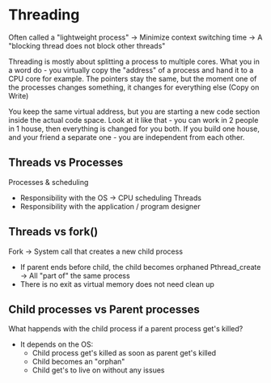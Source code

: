 # Threading
Often called a "lightweight process"
-> Minimize context switching time
-> A "blocking thread does not block other threads"

Threading is mostly about splitting a process to multiple cores. What you in a word do - you virtually copy the "address" of a process and hand it to a CPU core for example. The pointers stay the same, but the moment one of the processes changes something, it changes for everything else (Copy on Write)

You keep the same virtual address, but you are starting a new code section inside the actual code space. Look at it like that - you can work in 2 people in 1 house, then everything is changed for you both. If you build one house, and your friend a separate one - you are independent from each other.

## Threads vs Processes
Processes & scheduling
- Responsibility with the OS -> CPU scheduling
Threads
- Responsibility with the application / program designer

## Threads vs fork()
Fork -> System call that creates a new child process
- If parent ends before child, the child becomes orphaned
Pthread_create -> All "part of" the same process
- There is no exit as virtual memory does not need clean up

## Child processes vs Parent processes
What happends with the child process if a parent process get's killed?
- It depends on the OS:
	- Child process get's killed as soon as parent get's killed
	- Child becomes an "orphan"
	- Child get's to live on without any issues
